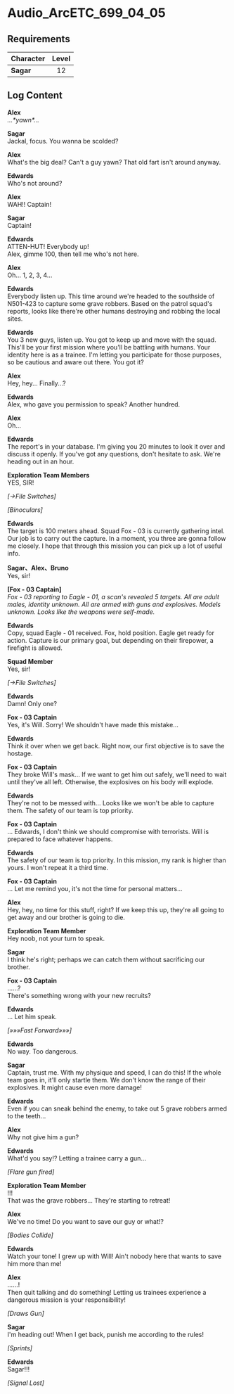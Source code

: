 # Audio_ArcETC_699_04_05
## Requirements
|Character|Level|
|---------|:---:|
|**Sagar**| 12  |

## Log Content
**Alex**<br>
*...\*yawn\*...*

**Sagar**<br>
Jackal, focus. You wanna be scolded?

**Alex**<br>
What's the big deal? Can't a guy yawn? That old fart isn't around anyway.

**Edwards**<br>
Who's not around?

**Alex**<br>
WAH!! Captain!

**Sagar**<br>
Captain!

**Edwards**<br>
ATTEN\-HUT! Everybody up! <br>
Alex, gimme 100, then tell me who's not here.

**Alex**<br>
Oh... 1, 2, 3, 4...

**Edwards**<br>
Everybody listen up. This time around we're headed to the southside of N501\-423 to capture some grave robbers. Based on the patrol squad's reports, looks like there're other humans destroying and robbing the local sites.

**Edwards**<br>
You 3 new guys, listen up. You got to keep up and move with the squad. This'll be your first mission where you'll be battling with humans. Your identity here is as a trainee. I'm letting you participate for those purposes, so be cautious and aware out there. You got it?

**Alex**<br>
Hey, hey... Finally...?

**Edwards**<br>
Alex, who gave you permission to speak? Another hundred.

**Alex**<br>
Oh...

**Edwards**<br>
The report's in your database. I'm giving you 20 minutes to look it over and discuss it openly. If you've got any questions, don't hesitate to ask. We're heading out in an hour.

**Exploration Team Members**<br>
YES, SIR!

*[→File Switches]*

*\[Binoculars\]*

**Edwards**<br>
The target is 100 meters ahead. Squad Fox \- 03 is currently gathering intel. Our job is to carry out the capture. In a moment, you three are gonna follow me closely. I hope that through this mission you can pick up a lot of useful info.

**Sagar、Alex、Bruno**<br>
Yes, sir!

**[Fox - 03 Captain]**<br>
*Fox \- 03 reporting to Eagle \- 01, a scan's revealed 5 targets. All are adult males, identity unknown. All are armed with guns and explosives. Models unknown. Looks like the weapons were self\-made.*

**Edwards**<br>
Copy, squad Eagle \- 01 received. Fox, hold position. Eagle get ready for action. Capture is our primary goal, but depending on their firepower, a firefight is allowed.

**Squad Member**<br>
Yes, sir!

*[→File Switches]*

**Edwards**<br>
Damn! Only one?

**Fox - 03 Captain**<br>
Yes, it's Will. Sorry! We shouldn't have made this mistake...

**Edwards**<br>
Think it over when we get back. Right now, our first objective is to save the hostage.

**Fox - 03 Captain**<br>
They broke Will's mask... If we want to get him out safely, we'll need to wait until they've all left. Otherwise, the explosives on his body will explode.

**Edwards**<br>
They're not to be messed with... Looks like we won't be able to capture them. The safety of our team is top priority.

**Fox - 03 Captain**<br>
... Edwards, I don't think we should compromise with terrorists. Will is prepared to face whatever happens.

**Edwards**<br>
The safety of our team is top priority. In this mission, my rank is higher than yours. I won't repeat it a third time.

**Fox - 03 Captain**<br>
... Let me remind you, it's not the time for personal matters...

**Alex**<br>
Hey, hey, no time for this stuff, right? If we keep this up, they're all going to get away and our brother is going to die.

**Exploration Team Member**<br>
Hey noob, not your turn to speak.

**Sagar**<br>
I think he's right; perhaps we can catch them without sacrificing our brother.

**Fox - 03 Captain**<br>
......?<br>
There's something wrong with your new recruits?

**Edwards**<br>
... Let him speak.

*[»»»Fast Forward»»»]*

**Edwards**<br>
No way. Too dangerous.

**Sagar**<br>
Captain, trust me. With my physique and speed, I can do this! If the whole team goes in, it'll only startle them. We don't know the range of their explosives. It might cause even more damage!

**Edwards**<br>
Even if you can sneak behind the enemy, to take out 5  grave robbers armed to the teeth...

**Alex**<br>
Why not give him a gun?

**Edwards**<br>
What'd you say!? Letting a trainee carry a gun...

*\[Flare gun fired\]*

**Exploration Team Member**<br>
!!!<br>
That was the grave robbers... They're starting to retreat!

**Alex**<br>
We've no time! Do you want to save our guy or what!?

*\[Bodies Collide\]*

**Edwards**<br>
Watch your tone! I grew up with Will! Ain't nobody here that wants to save him more than me!

**Alex**<br>
......!<br>
Then quit talking and do something! Letting us trainees experience a dangerous mission is your responsibility!

*\[Draws Gun\]*

**Sagar**<br>
I'm heading out! When I get back, punish me according to the rules!

*\[Sprints\]*

**Edwards**<br>
Sagar!!!

*[Signal Lost]*